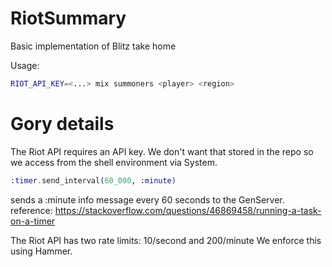 # RiotSummary

Basic implementation of Blitz take home

Usage:

```bash
RIOT_API_KEY=<...> mix summoners <player> <region>
```

# Gory details

The Riot API requires an API key.
We don't want that stored in the repo so we access from the shell environment
via System.

```elixir
:timer.send_interval(60_000, :minute)
```

sends a :minute info message every 60 seconds to the GenServer.
reference: https://stackoverflow.com/questions/46869458/running-a-task-on-a-timer

The Riot API has two rate limits: 10/second and 200/minute
We enforce this using Hammer.